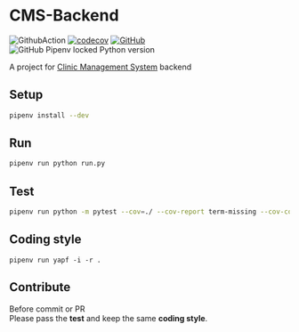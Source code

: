 # CMS-Backend

![GithubAction](https://github.com/NTUT-108-SE/CMS-Backend/workflows/Python%20package/badge.svg) [![codecov](https://codecov.io/gh/NTUT-108-SE/CMS-Backend/branch/master/graph/badge.svg)](https://codecov.io/gh/NTUT-108-SE/CMS-Backend) [![GitHub](https://img.shields.io/github/license/NTUT-108-SE/CMS-Backend?color=blue)](https://github.com/NTUT-108-SE/CMS-Backend/blob/master/LICENSE) ![GitHub Pipenv locked Python version](https://img.shields.io/github/pipenv/locked/python-version/NTUT-108-SE/CMS-Backend)

A project for [Clinic Management System](https://github.com/NTUT-108-SE/SE-CMS) backend

## Setup

```bash
pipenv install --dev
```

## Run

```bash
pipenv run python run.py
```

## Test

```bash
pipenv run python -m pytest --cov=./ --cov-report term-missing --cov-config=.coveragerc tests/
```

## Coding style

```
pipenv run yapf -i -r .
```

## Contribute

Before commit or PR  
Please pass the **test** and keep the same **coding style**.
